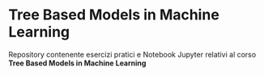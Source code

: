 # Tree Based Models in Machine Learning

Repository contenente esercizi pratici e Notebook Jupyter relativi al corso **Tree Based Models in Machine Learning**
